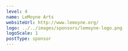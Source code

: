 ```yaml
---
level: 4
name: LeMoyne Arts
websiteUrl: http://www.lemoyne.org/
logo: ../../images/sponsors/lemoyne-logo.png
logoScale: 1
postType: sponsor
---
```

